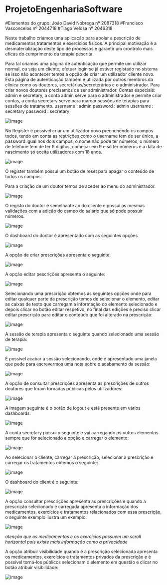 # ProjetoEngenhariaSoftware

#Elementos do grupo: João David Nóbrega nº 2087318
#Francisco Vasconcelos nº 2044718 
#Tiago Velosa nº 2046318

Neste trabalho criamos uma aplicação para apoiar a pescrição de medicamentos,tratamentos e exercícios físicos. A principal motivação é a desmaterialização deste tipo de processos e garantir um crontrolo mais eficas do cumprimento da terapia pescrita.

Para tal criamos uma página de autenticação que permite um utilizar normal, ou seja um cliente, efetuar login se já estiver registado no sistema se isso não acontecer temos a opção de criar um utilizador cliente novo.
Esta página de autenticação também é utilizada por outros membros da clínica como os doutores, secretárias/secreterários e o administrador.
Para criar novos doutores precisamos de ser administrador.
Contas especiais: admin e secretary, a conta admin serve para o administrador e permite criar contas, a conta secretary serve para marcar sessões de terapias para sessões de tratamento.
username : admin
password : admin
username : secretary
password : secretary

![image](https://user-images.githubusercontent.com/49655530/123288352-66232a00-d507-11eb-92a5-e7c69dc5b1c4.png)


No Register é possível criar um utilizador novo preenchendo os campos todos, tendo em conta as restrições como o username tem de ser único, a password igual nos dois campos, o nome não pode ter números, o número de telefone tem de ter 9 dígitos, começar em 9 e só ter números e a data de nascimento só aceita utilizadores com 18 anos.

![image](https://user-images.githubusercontent.com/49655530/123289385-56581580-d508-11eb-8083-e066ed95403c.png)

O register também possui um botão de reset para apagar o conteúdo de todos os campos.

Para a criação de um doutor temos de aceder ao menu do administrador.

![image](https://user-images.githubusercontent.com/49655530/123289851-b5b62580-d508-11eb-8359-4cff8a0972e3.png)

O registo do doutor é semelhante ao do cliente e possui as mesmas validações com a adição do campo do salário que só pode possuir números.

![image](https://user-images.githubusercontent.com/49655530/123290153-f3b34980-d508-11eb-9e31-066f25aa10ae.png)

O dashboard do doctor é apresentado com as seguintes opções 

![image](https://user-images.githubusercontent.com/49655530/123290517-4260e380-d509-11eb-9cd6-611c4e55b268.png)

A opção de criar prescrições apresenta o seguinte:

![image](https://user-images.githubusercontent.com/49655530/123290678-6290a280-d509-11eb-82b5-f064a14a840e.png)


A opção editar pescrições apresenta o seguinte:

![image](https://user-images.githubusercontent.com/49655530/123290798-789e6300-d509-11eb-9b7f-f43a9e2d79b8.png)


Selecionando uma prescrição obtemos as seguintes opções onde para editar qualquer parte da prescrição temos de selecionar o elemento, editar as caixas de texto que carregam a informação do elemento selecionado e depois clicar no botão editar respetivo, no final das edições é preciso clicar editar prescrição para editar o conteúdo que foi alterado na prescrição:

![image](https://user-images.githubusercontent.com/49655530/123290979-9b307c00-d509-11eb-9ddc-1eeb8196dec3.png)

A sessão de terapia apresenta o seguinte quando selecionado uma sessão de terapia:

![image](https://user-images.githubusercontent.com/49655530/123292504-029afb80-d50b-11eb-9976-65026d03d6c3.png)

É possível acabar a sessão selecionando, onde é apresentado uma janela que pede para escrevermos uma nota sobre o acabamento da sessão:

![image](https://user-images.githubusercontent.com/49655530/123292704-38d87b00-d50b-11eb-827f-bfa555af1185.png)

A opção de consultar prescrições apresenta as prescrições de outros doutores que foram tornadas públicas pelos utilizadores:

![image](https://user-images.githubusercontent.com/49655530/123294504-d08a9900-d50c-11eb-8c8d-e275b26b3927.png)


A imagem seguinte é o botão de logout e está presente em vários dashboards:

![image](https://user-images.githubusercontent.com/49655530/123294616-eb5d0d80-d50c-11eb-858f-46d4df71df6e.png)



A conta secretary possui o seguinte e vai carregando os outros elementos sempre que for selecionado a opção e carregar o elemento:

![image](https://user-images.githubusercontent.com/49655530/123291476-0c702f00-d50a-11eb-98b2-cd9488c5498d.png)

Ao selecionar o cliente, carregar a prescrição, selecionar a prescrição e carregar os tratamentos obtemos o seguinte:

![image](https://user-images.githubusercontent.com/49655530/123292382-e8f9b400-d50a-11eb-99b3-78fe4032032c.png)

O dashboard do client é o seguinte:

![image](https://user-images.githubusercontent.com/49655530/123293510-f4011400-d50b-11eb-8e7c-ec0f8fe8cd29.png)


A opção consultar prescrições apresenta as prescrições e quando a prescrição selecionado é carregada apresenta a informação dos medicamentos, exercícios e tratamentos relacionados com essa prescrição, o seguinte exemplo ilustra um exemplo:

![image](https://user-images.githubusercontent.com/49655530/123293949-4f330680-d50c-11eb-9051-b0acf41d16d3.png)

*atenção que os medicamentos e os exercícios possuem um scroll horizontal pois existe mais informação como a privacidade*

A opção atribuir visibilidade quando é a prescrição selecionada apresenta os medicamentos, exercícios e tratamentos privados da prescrição e é possível torná-los públicos selecionam o elemento em questão e clicar no botão atribuir visibilidade:

![image](https://user-images.githubusercontent.com/49655530/123294374-b0f37080-d50c-11eb-846d-437531ffcf45.png)






